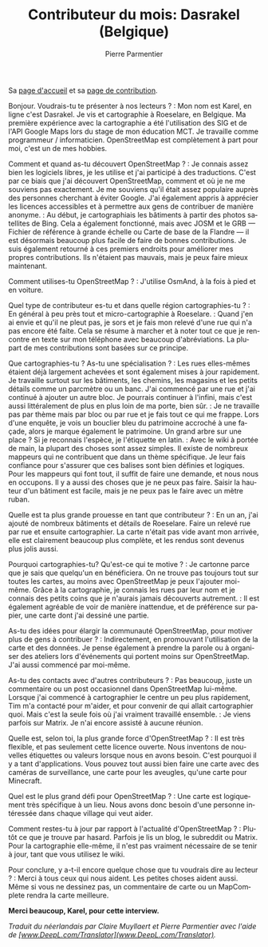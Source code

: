﻿---
title: "Contributeur du mois: Dasrakel (Belgique)"
featured:
layout: post
category: motm
author: Pierre Parmentier
lang: fr
---

Sa [page d'accueil](https://www.openstreetmap.org/user/Dasrakel) et sa [page de contribution](https://hdyc.neis-one.org/?Dasrakel).

Bonjour. Voudrais-tu te présenter à nos lecteurs ?
: Mon nom est Karel, en ligne c'est Dasrakel. Je vis et cartographie à Roeselare, en Belgique. Ma première expérience avec la cartographie a été l'utilisation des SIG et de l'API Google Maps lors du stage de mon éducation MCT. Je travaille comme programmeur / informaticien. OpenStreetMap est complètement à part pour moi, c'est un de mes hobbies.

Comment et quand as-tu découvert OpenStreetMap ?
: Je connais assez bien les logiciels libres, je les utilise et j'ai participé à des traductions. C'est par ce biais que j'ai découvert OpenStreetMap, comment et où je ne me souviens pas exactement. Je me souviens qu'il était assez populaire auprès des personnes cherchant à éviter Google. J'ai également appris à apprécier les licences accessibles et à permettre aux gens de contribuer de manière anonyme.
: Au début, je cartographiais les bâtiments à partir des photos satellites de Bing. Cela a également fonctionné, mais avec JOSM et le GRB &mdash; Fichier de référence à grande échelle ou Carte de base de la Flandre &mdash; il est désormais beaucoup plus facile de faire de bonnes contributions. Je suis également retourné à ces premiers endroits pour améliorer mes propres contributions. Ils n'étaient pas mauvais, mais je peux faire mieux maintenant.

Comment utilises-tu OpenStreetMap ?
: J'utilise OsmAnd, à la fois à pied et en voiture.

Quel type de contributeur es-tu et dans quelle région cartographies-tu ?
: En général à peu près tout et micro-cartographie à Roeselare.
: Quand j'en ai envie et qu'il ne pleut pas, je sors et je fais mon relevé d'une rue qui n'a pas encore été faite. Cela se résume à marcher et à noter tout ce que je rencontre en texte sur mon téléphone avec beaucoup d'abréviations. La plupart de mes contributions sont basées sur ce principe.

Que cartographies-tu ? As-tu une spécialisation ?
: Les rues elles-mêmes étaient déjà largement achevées et sont également mises à jour rapidement. Je travaille surtout sur les bâtiments, les chemins, les magasins et les petits détails comme un parcmètre ou un banc. J'ai commencé par une rue et j'ai continué à ajouter un autre bloc. Je pourrais continuer à l'infini, mais c'est aussi littéralement de plus en plus loin de ma porte, bien sûr.
: Je ne travaille pas par thème mais par bloc ou par rue et je fais tout ce qui me frappe. Lors d'une enquête, je vois un bouclier bleu du patrimoine accroché à une façade, alors je marque également le patrimoine. Un grand arbre sur une place ? Si je reconnais l'espèce, je l'étiquette en latin.
: Avec le wiki à portée de main, la plupart des choses sont assez simples. Il existe de nombreux mappeurs qui ne contribuent que dans un thème spécifique. Je leur fais confiance pour s'assurer que ces balises sont bien définies et logiques. Pour les mappeurs qui font tout, il suffit de faire une demande, et nous nous en occupons.  Il y a aussi des choses que je ne peux pas faire. Saisir la hauteur d'un bâtiment est facile, mais je ne peux pas le faire avec un mètre ruban.

Quelle est ta plus grande prouesse en tant que contributeur ?
: En un an, j'ai ajouté de nombreux bâtiments et détails de Roeselare. Faire un relevé rue par rue et ensuite cartographier. La carte n'était pas vide avant mon arrivée, elle est clairement beaucoup plus complète, et les rendus sont devenus plus jolis aussi.

Pourquoi cartographies-tu? Qu'est-ce qui te motive ?
: Je cartonne parce que je sais que quelqu'un en bénéficiera. On ne trouve pas toujours tout sur toutes les cartes, au moins avec OpenStreetMap je peux l'ajouter moi-même. Grâce à la cartographie, je connais les rues par leur nom et je connais des petits coins que je n'aurais jamais découverts autrement.
: Il est également agréable de voir de manière inattendue, et de préférence sur papier, une carte dont j'ai dessiné une partie.

As-tu des idées pour élargir la communauté OpenStreetMap, pour motiver plus de gens à contribuer ?
: Indirectement, en promouvant l'utilisation de la carte et des données. Je pense également à prendre la parole ou à organiser des ateliers lors d'événements qui portent moins sur OpenStreetMap. J'ai aussi commencé par moi-même.

As-tu des contacts avec d'autres contributeurs ?
: Pas beaucoup, juste un commentaire ou un post occasionnel dans OpenStreetMap lui-même. Lorsque j'ai commencé à cartographier le centre un peu plus rapidement, Tim m'a contacté pour m'aider, et pour convenir de qui allait cartographier quoi. Mais c'est la seule fois où j'ai vraiment travaillé ensemble.
: Je viens parfois sur Matrix. Je n'ai encore assisté à aucune réunion.

Quelle est, selon toi, la plus grande force d'OpenStreetMap ?
: Il est très flexible, et pas seulement cette licence ouverte. Nous inventons de nouvelles étiquettes ou valeurs lorsque nous en avons besoin. C'est pourquoi il y a tant d'applications. Vous pouvez tout aussi bien faire une carte avec des caméras de surveillance, une carte pour les aveugles, qu'une carte pour Minecraft.

Quel est le plus grand défi pour OpenStreetMap ?
: Une carte est logiquement très spécifique à un lieu. Nous avons donc besoin d'une personne intéressée dans chaque village qui veut aider.

Comment restes-tu à jour par rapport à l'actualité d'OpenStreetMap ?
: Plutôt ce que je trouve par hasard. Parfois je lis un blog, le subreddit ou Matrix. Pour la cartographie elle-même, il n'est pas vraiment nécessaire de se tenir à jour, tant que vous utilisez le wiki.

Pour conclure, y a-t-il encore quelque chose que tu voudrais dire au lecteur ?
: Merci à tous ceux qui nous aident. Les petites choses aident aussi. Même si vous ne dessinez pas, un commentaire de carte ou un MapComplete rendra la carte meilleure.

**Merci beaucoup, Karel, pour cette interview.**

*Traduit du néerlandais par Claire Muyllaert et Pierre Parmentier avec l'aide de [www.DeepL.com/Translator](www.DeepL.com/Translator).*
